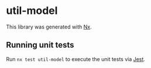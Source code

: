 # util-model

This library was generated with [Nx](https://nx.dev).

## Running unit tests

Run `nx test util-model` to execute the unit tests via [Jest](https://jestjs.io).
